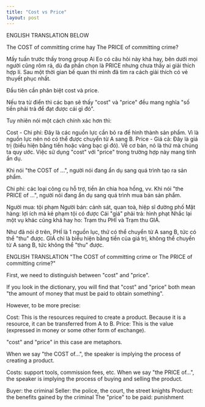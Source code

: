 ```yaml
---
title: "Cost vs Price"
layout: post
---
```


ENGLISH TRANSLATION BELOW

The COST of committing crime hay The PRICE of committing crime?

Mấy tuần trước thấy trong group Ai Eo có câu hỏi này khá hay, bên dưới mọi người cũng rôm rả, dù đa phần chọn là PRICE nhưng chưa thấy ai giải thích hợp lí. Sau một thời gian bế quan thì mình đã tìm ra cách giải thích có vẻ thuyết phục nhất.

Đầu tiên cần phân biệt cost và price.

Nếu tra từ điển thì các bạn sẽ thấy "cost" và "price" đều mang nghĩa "số tiền phải trả để đạt được cái gì đó". 

Tuy nhiên nói một cách chính xác hơn thì:

Cost - Chi phí: Đây là các nguồn lực cần bỏ ra để hình thành sản phẩm. Vì là nguồn lực nên nó có thể được chuyển từ A sang B.
Price - Giá cả: Đây là giá trị (biểu hiện bằng tiền hoặc vàng bạc gì đó). Về cơ bản, nó là thứ mà chúng ta quy ước.
Việc sử dụng "cost" với "price" trong trường hợp này mang tính ẩn dụ. 

Khi nói "the COST of ...", người nói đang ẩn dụ sang quá trình tạo ra sản phẩm. 

Chi phí: các loại công cụ hỗ trợ, tiền ăn chia hoa hồng, vv.
Khi nói "the PRICE of ...", người nói đang ẩn dụ sang quá trình mua bán sản phẩm. 

Người mua: tội phạm
Người bán: cảnh sát, quan toà, hiệp sĩ đường phố
Mặt hàng: lợi ích mà kẻ phạm tội có được 
Cái "giá" phải trả: hình phạt
Nhắc lại một vụ khác cũng khá hay ho: Trạm thu PHÍ và Trạm thu GIÁ.

Như đã nói ở trên, PHÍ là 1 nguồn lục, thứ có thể chuyển từ A sang B, tức có thể "thu" được. GIÁ chỉ là biểu hiện bằng tiền của giá trị, không thể chuyển từ A sang B, tức không thể "thu" được.

ENGLISH TRANSLATION
"The COST of committing crime or The PRICE of committing crime?"

First, we need to distinguish between "cost" and "price".

If you look in the dictionary, you will find that "cost" and "price" both mean "the amount of money that must be paid to obtain something".

However, to be more precise:

Cost: This is the resources required to create a product. Because it is a resource, it can be transferred from A to B.
Price: This is the value (expressed in money or some other form of exchange).

"cost" and "price" in this case are metaphors.

When we say "the COST of...", the speaker is implying the process of creating a product.

Costs: support tools, commission fees, etc.
When we say "the PRICE of...", the speaker is implying the process of buying and selling the product.

Buyer: the criminal
Seller: the police, the court, the street knights
Product: the benefits gained by the criminal
The "price" to be paid: punishment

